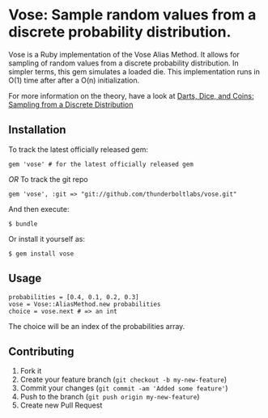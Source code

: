 # Vose: Sample random values from a discrete probability distribution.

Vose is a Ruby implementation of the Vose Alias Method. It allows for 
sampling of random values from a discrete probability distribution. 
In simpler terms, this gem simulates a loaded die. This implementation
runs in O(1) time after after a O(n) initialization.

For more information on the theory, have a look at [Darts, Dice, and Coins: Sampling from a Discrete Distribution](http://www.keithschwarz.com/darts-dice-coins/)

## Installation

To track the latest officially released gem:

    gem 'vose' # for the latest officially released gem

*OR* To track the git repo

    gem 'vose', :git => "git://github.com/thunderboltlabs/vose.git"

And then execute:

    $ bundle

Or install it yourself as:

    $ gem install vose

## Usage

    probabilities = [0.4, 0.1, 0.2, 0.3]
    vose = Vose::AliasMethod.new probabilities
    choice = vose.next # => an int

The choice will be an index of the probabilities array.

## Contributing

1. Fork it
2. Create your feature branch (`git checkout -b my-new-feature`)
3. Commit your changes (`git commit -am 'Added some feature'`)
4. Push to the branch (`git push origin my-new-feature`)
5. Create new Pull Request
